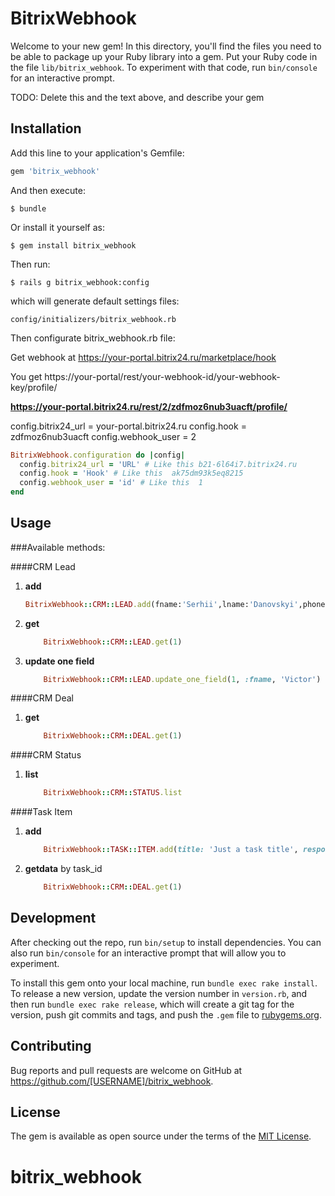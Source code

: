 # BitrixWebhook

Welcome to your new gem! In this directory, you'll find the files you need to be able to package up your Ruby library into a gem. Put your Ruby code in the file `lib/bitrix_webhook`. To experiment with that code, run `bin/console` for an interactive prompt.

TODO: Delete this and the text above, and describe your gem

## Installation

Add this line to your application's Gemfile:

```ruby
gem 'bitrix_webhook'
```

And then execute:

    $ bundle

Or install it yourself as:

    $ gem install bitrix_webhook
    
Then run:

    $ rails g bitrix_webhook:config

which will generate default settings files:

    config/initializers/bitrix_webhook.rb

Then configurate bitrix_webhook.rb file:

Get webhook at  https://your-portal.bitrix24.ru/marketplace/hook

You get https://your-portal/rest/your-webhook-id/your-webhook-key/profile/

**https://your-portal.bitrix24.ru/rest/2/zdfmoz6nub3uacft/profile/**



 config.bitrix24_url = your-portal.bitrix24.ru
 config.hook = zdfmoz6nub3uacft
 config.webhook_user = 2
 

```ruby
BitrixWebhook.configuration do |config|
  config.bitrix24_url = 'URL' # Like this b21-6l64i7.bitrix24.ru
  config.hook = 'Hook' # Like this  ak75dm93k5eq8215
  config.webhook_user = 'id' # Like this  1
end
```

## Usage

###Available methods:

####CRM Lead
1. **add**

    ```ruby
    BitrixWebhook::CRM::LEAD.add(fname:'Serhii',lname:'Danovskyi',phone:'+380675807873',email:'serhii.danovskyi@gamil.com')
    ```

2. **get**

    ```ruby
        BitrixWebhook::CRM::LEAD.get(1)
    ```

2. **update one field**

    ```ruby
        BitrixWebhook::CRM::LEAD.update_one_field(1, :fname, 'Victor')
    ```

####CRM Deal
1. **get**

    ```ruby
        BitrixWebhook::CRM::DEAL.get(1)
    ```

####CRM Status
1. **list**

    ```ruby
        BitrixWebhook::CRM::STATUS.list
    ```

####Task Item
1. **add**

    ```ruby
        BitrixWebhook::TASK::ITEM.add(title: 'Just a task title', responsible_id: 2, crm_user_id:11)
    ```

2. **getdata** by task_id

    ```ruby
        BitrixWebhook::CRM::DEAL.get(1)
    ```

## Development

After checking out the repo, run `bin/setup` to install dependencies. You can also run `bin/console` for an interactive prompt that will allow you to experiment.

To install this gem onto your local machine, run `bundle exec rake install`. To release a new version, update the version number in `version.rb`, and then run `bundle exec rake release`, which will create a git tag for the version, push git commits and tags, and push the `.gem` file to [rubygems.org](https://rubygems.org).

## Contributing

Bug reports and pull requests are welcome on GitHub at https://github.com/[USERNAME]/bitrix_webhook.

## License

The gem is available as open source under the terms of the [MIT License](https://opensource.org/licenses/MIT).
# bitrix_webhook
